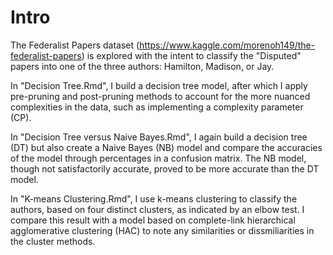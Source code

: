 # Intro
The Federalist Papers dataset (https://www.kaggle.com/morenoh149/the-federalist-papers) is explored with the intent to classify the "Disputed" papers into one of the three authors: Hamilton, Madison, or Jay. 

In "Decision Tree.Rmd", I build a decision tree model, after which I apply pre-pruning and post-pruning methods to account for the more nuanced complexities in the data, such as implementing a complexity parameter (CP).

In "Decision Tree versus Naive Bayes.Rmd", I again build a decision tree (DT) but also create a Naive Bayes (NB) model and compare the accuracies of the model through percentages in a confusion matrix. The NB model, though not satisfactorily accurate, proved to be more accurate than the DT model.

In "K-means Clustering.Rmd", I use k-means clustering to classify the authors, based on four distinct clusters, as indicated by an elbow test. I compare this result with a model based on complete-link hierarchical agglomerative clustering (HAC) to note any similarities or dissmiliarities in the cluster methods.
